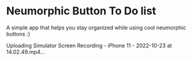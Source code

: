 # Neumorphic Button To Do list

A simple app that helps you stay organized while using cool neumorphic buttons :)

Uploading Simulator Screen Recording - iPhone 11 - 2022-10-23 at 14.02.49.mp4…

